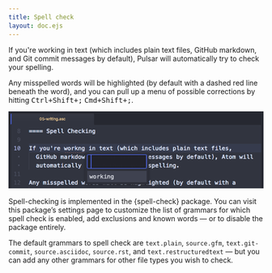 ```yaml
---
title: Spell check
layout: doc.ejs
---
```


If you're working in text (which includes plain text files, GitHub markdown, and Git commit messages by default), Pulsar will automatically try to check your spelling.

Any misspelled words will be highlighted (by default with a dashed red line beneath the word), and you can pull up a menu of possible corrections by hitting <kbd class="platform-linux platform-win">Ctrl+Shift+;</kbd> <kbd class="platform-mac">Cmd+Shift+;</kbd>.

![Checking your spelling](/img/atom/spellcheck.png)

Spell-checking is implemented in the {spell-check} package. You can visit this package’s settings page to customize the list of grammars for which spell check is enabled, add exclusions and known words — or to disable the package entirely.

The default grammars to spell check are `text.plain`, `source.gfm`, `text.git-commit`, `source.asciidoc`, `source.rst`, and `text.restructuredtext` — but you can add any other grammars for other file types you wish to check.
